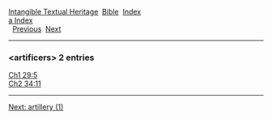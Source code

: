 [Intangible Textual Heritage](../../index)  [Bible](../index) 
[Index](index)   
[a Index](_a_)  
  [Previous](c00741)  [Next](c00743) 

------------------------------------------------------------------------

### &lt;artificers&gt; 2 entries

[Ch1 29:5](../kjv/ch1029.htm#005)  
[Ch2 34:11](../kjv/ch2034.htm#011)  

------------------------------------------------------------------------

[Next: artillery (1)](c00743)
